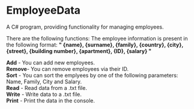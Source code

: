 # EmployeeData
 
A C# program, providing functionality for managing employees. 

There are the following functions:
The employee information is present in the following format: **" {name}, {surname}, {family}, {country}, {city}, {street}, {building number}, {apartment}, {ID}, {salary} "**  

**Add** - You can add new employees.  
**Remove**- You can remove employees via their ID.  
**Sort** - You can sort the emplyees by one of the following parameters: Name, Family, City and Salary.  
**Read** - Read data from a .txt file.  
**Write** - Write data to a .txt file.  
**Print** - Print the data in the console.  
